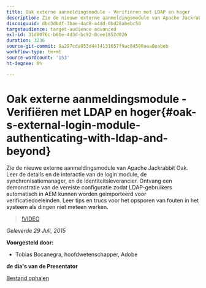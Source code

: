 ```yaml
---
title: Oak externe aanmeldingsmodule - Verifiëren met LDAP en hoger
description: Zie de nieuwe externe aanmeldingsmodule van Apache Jackrabbit Oak. Leer de details en de interactie van de login module, de synchronisatiemanager, en de identiteitsleverancier. Ontvang een demonstratie van de vereiste configuratie zodat LDAP-gebruikers automatisch in AEM kunnen worden geïmporteerd voor verificatiedoeleinden. Leer tips en trucs voor het opsporen van fouten in het systeem als dingen niet meteen werken.
discoiquuid: dbc3dbdf-3bae-4ad8-a4dd-0bd28abebc58
targetaudience: target-audience advanced
exl-id: 31d8076c-b61e-4d3d-bc92-0cee1852d026
duration: 3236
source-git-commit: 9a297cda953d4414131657f9ac84580aea0eabeb
workflow-type: tm+mt
source-wordcount: '153'
ht-degree: 0%

---
```


# Oak externe aanmeldingsmodule - Verifiëren met LDAP en hoger{#oak-s-external-login-module-authenticating-with-ldap-and-beyond}

Zie de nieuwe externe aanmeldingsmodule van Apache Jackrabbit Oak. Leer de details en de interactie van de login module, de synchronisatiemanager, en de identiteitsleverancier. Ontvang een demonstratie van de vereiste configuratie zodat LDAP-gebruikers automatisch in AEM kunnen worden geïmporteerd voor verificatiedoeleinden. Leer tips en trucs voor het opsporen van fouten in het systeem als dingen niet meteen werken.

>[!VIDEO](https://video.tv.adobe.com/v/19382/?quality=9)

*Geleverde 29 Juli, 2015*

**Voorgesteld door:**

* Tobias Bocanegra, hoofdwetenschapper, Adobe

**de dia&#39;s van de Presentator**

[Bestand ophalen](assets/oak-ldap-cqgems.pdf)
<!--
[Get back to the Overview](https://helpx.adobe.com/experience-manager/kt/eseminars/gems/aem-index.html)
-->
